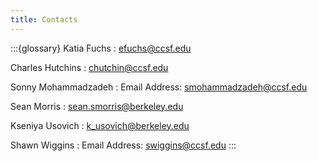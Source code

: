 ```yaml
---
title: Contacts
---
```


:::{glossary}
Katia Fuchs
: efuchs@ccsf.edu

Charles Hutchins
: chutchin@ccsf.edu

Sonny Mohammadzadeh
: Email Address: smohammadzadeh@ccsf.edu

Sean Morris
: sean.smorris@berkeley.edu

Kseniya Usovich
: k_usovich@berkeley.edu

Shawn Wiggins
: Email Address: swiggins@ccsf.edu
:::